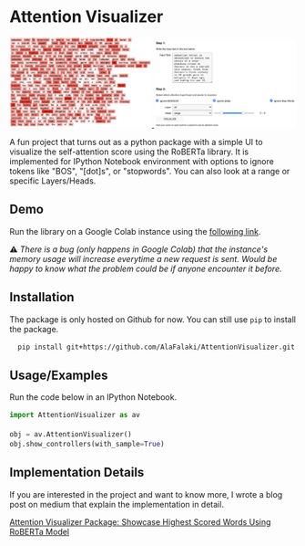 
# Attention Visualizer

<p align="center">
<a href="https://raw.githubusercontent.com/AlaFalaki/AttentionVisualizer/main/images/output.png">
<img width="250" src="https://raw.githubusercontent.com/AlaFalaki/AttentionVisualizer/main/images/output.png" />
</a>
<a href="https://raw.githubusercontent.com/AlaFalaki/AttentionVisualizer/main/images/UI.png"">
<img width="250" src="https://raw.githubusercontent.com/AlaFalaki/AttentionVisualizer/main/images/UI.png">
</a>
</p>

A fun project that turns out as a python package with a simple UI to visualize the self-attention score using the RoBERTa library. It is implemented for IPython Notebook environment with options to ignore tokens like "BOS", "[dot]s", or "stopwords". You can also look at a range or specific Layers/Heads.
 
## Demo

Run the library on a Google Colab instance using the [following link](https://colab.research.google.com/github/AlaFalaki/AttentionVisualizer/blob/main/demo.ipynb).

:warning: *There is a bug (only happens in Google Colab) that the instance's memory usage will increase everytime a new request is sent. Would be happy to know what the problem could be if anyone encounter it before.*

## Installation

The package is only hosted on Github for now. You can still use `pip` to install the package. 

```bash
  pip install git+https://github.com/AlaFalaki/AttentionVisualizer.git
```


## Usage/Examples

Run the code below in an IPython Notebook.

```python
import AttentionVisualizer as av

obj = av.AttentionVisualizer()
obj.show_controllers(with_sample=True)
```


## Implementation Details

If you are interested in the project and want to know more, I wrote a blog post on medium that explain the implementation in detail. 

[Attention Visualizer Package: Showcase Highest Scored Words Using RoBERTa Model](https://pub.towardsai.net/attention-visualizer-package-showcase-highest-scored-words-using-roberta-model-8218658b4447)

